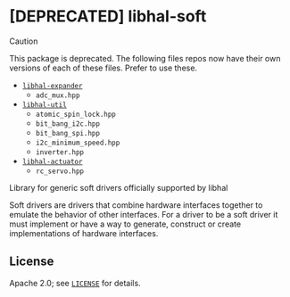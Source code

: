 # [DEPRECATED] libhal-soft

> [!CAUTION]
> This package is deprecated. The following files repos now have their own
> versions of each of these files. Prefer to use these.
>
> - [`libhal-expander`](https://github.com/libhal/libhal-expander)
>   - `adc_mux.hpp`
> - [`libhal-util`](https://github.com/libhal/libhal-util)
>   - `atomic_spin_lock.hpp`
>   - `bit_bang_i2c.hpp`
>   - `bit_bang_spi.hpp`
>   - `i2c_minimum_speed.hpp`
>   - `inverter.hpp`
> - [`libhal-actuator`](https://github.com/libhal/libhal-actuator)
>   - `rc_servo.hpp`

Library for generic soft drivers officially supported by libhal

Soft drivers are drivers that combine hardware interfaces together to emulate
the behavior of other interfaces. For a driver to be a soft driver it must
implement or have a way to generate, construct or create implementations of
hardware interfaces.

## License

Apache 2.0; see [`LICENSE`](LICENSE) for details.
